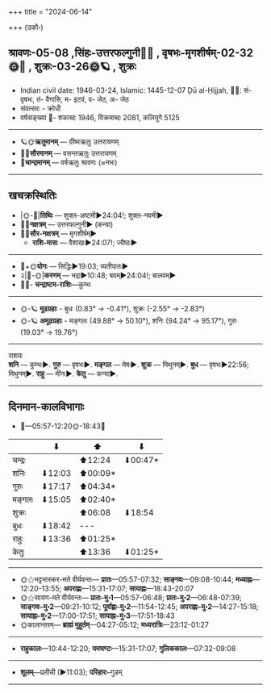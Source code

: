 +++
title = "2024-06-14"

+++
(उकौ॰)
## श्रावणः-05-08  ,सिंहः-उत्तरफल्गुनी🌛🌌  ,  वृषभः-मृगशीर्षम्-02-32🌞🌌  ,  शुक्रः-03-26🌞🪐  , शुक्रः
- Indian civil date: 1946-03-24, Islamic: 1445-12-07 Ḏū al-Ḥijjah, 🌌🌞: सं- वृषभः, तं- वैगासि, म- इटवं, प- जेठ, अ- जेठ
- संवत्सरः - क्रोधी
- वर्षसङ्ख्या 🌛- शकाब्दः 1946, विक्रमाब्दः 2081, कलियुगे 5125
___________________
- 🪐🌞**ऋतुमानम्** — ग्रीष्मऋतुः उत्तरायणम्
- 🌌🌞**सौरमानम्** — वसन्तऋतुः उत्तरायणम्
- 🌛**चान्द्रमानम्** — वर्षऋतुः श्रावणः (≈नभः)
___________________


## खचक्रस्थितिः
- |🌞-🌛|**तिथिः** — शुक्ल-अष्टमी►24:04!; शुक्ल-नवमी►  
- 🌌🌛**नक्षत्रम्** — उत्तरफल्गुनी► (कन्या)  
- 🌌🌞**सौर-नक्षत्रम्** — मृगशीर्षम्►  
  - **राशि-मासः** — वैशाखः►24:07!; ज्यैष्ठः► 
___________________
- 🌛+🌞**योगः** — सिद्धिः►19:03; व्यतीपातः►  
- २|🌛-🌞|**करणम्** — भद्रा►10:48; बवम्►24:04!; बालवम्►  
- 🌌🌛- **चन्द्राष्टम-राशिः**—कुम्भः  
___________________
- 🌞-🪐 **मूढग्रहाः** - बुधः (0.83° → -0.41°), शुक्रः (-2.55° → -2.83°)
- 🌞-🪐 **अमूढग्रहाः** - मङ्गलः (49.88° → 50.10°), शनिः (94.24° → 95.17°), गुरुः (19.03° → 19.76°)
___________________
राशयः  
**शनि** — कुम्भः►. **गुरु** — वृषभः►. **मङ्गल** — मेषः►. **शुक्र** — मिथुनम्►. **बुध** — वृषभः►22:56; मिथुनम्►. **राहु** — मीनः►. **केतु** — कन्या►. 
___________________


## दिनमान-कालविभागाः
- 🌅—05:57-12:20🌞-18:43🌇  

|      |⬇     |⬆     |⬇     |
|------|-----|-----|------|
|चन्द्रः|     |⬆12:24 |⬇00:47*|
|शनिः   |⬇12:03 |⬆00:09*|     |
|गुरुः  |⬇17:17 |⬆04:34*|     |
|मङ्गलः |⬇15:05 |⬆02:40*|     |
|शुक्रः |     |⬆06:08 |⬇18:54 |
|बुधः   |⬇18:42 |---|     |
|राहुः  |⬇13:36 |⬆01:25*|     |
|केतुः  |     |⬆13:36 |⬇01:25*|
___________________
- 🌞⚝भट्टभास्कर-मते वीर्यवन्तः— **प्रातः**—05:57-07:32; **साङ्गवः**—09:08-10:44; **मध्याह्नः**—12:20-13:55; **अपराह्णः**—15:31-17:07; **सायाह्नः**—18:43-20:07  
- 🌞⚝सायण-मते वीर्यवन्तः— **प्रातः-मु॰1**—05:57-06:48; **प्रातः-मु॰2**—06:48-07:39; **साङ्गवः-मु॰2**—09:21-10:12; **पूर्वाह्णः-मु॰2**—11:54-12:45; **अपराह्णः-मु॰2**—14:27-15:18; **सायाह्नः-मु॰2**—17:00-17:51; **सायाह्नः-मु॰3**—17:51-18:43  
- 🌞कालान्तरम्— **ब्राह्मं मुहूर्तम्**—04:27-05:12; **मध्यरात्रिः**—23:12-01:27  
___________________
- **राहुकालः**—10:44-12:20; **यमघण्टः**—15:31-17:07; **गुलिककालः**—07:32-09:08  
___________________
- **शूलम्**—प्रतीची (►11:03); **परिहारः**–गुडम्  
___________________
